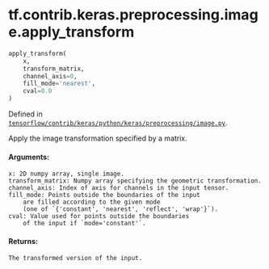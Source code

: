 <div itemscope itemtype="http://developers.google.com/ReferenceObject">
<meta itemprop="name" content="tf.contrib.keras.preprocessing.image.apply_transform" />
</div>

# tf.contrib.keras.preprocessing.image.apply_transform

``` python
apply_transform(
    x,
    transform_matrix,
    channel_axis=0,
    fill_mode='nearest',
    cval=0.0
)
```



Defined in [`tensorflow/contrib/keras/python/keras/preprocessing/image.py`](https://www.tensorflow.org/code/tensorflow/contrib/keras/python/keras/preprocessing/image.py).

Apply the image transformation specified by a matrix.

#### Arguments:

    x: 2D numpy array, single image.
    transform_matrix: Numpy array specifying the geometric transformation.
    channel_axis: Index of axis for channels in the input tensor.
    fill_mode: Points outside the boundaries of the input
        are filled according to the given mode
        (one of `{'constant', 'nearest', 'reflect', 'wrap'}`).
    cval: Value used for points outside the boundaries
        of the input if `mode='constant'`.


#### Returns:

    The transformed version of the input.